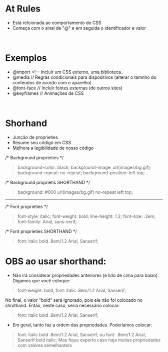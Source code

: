 # At Rules 
* Está relcionada ao comportamento do CSS 
* Começa com o sinal de "@" e em seguida o identificador e valor

</br>

# Exemplos
- @import    <!-- Incluir um CSS externo, uma biblioteca..  
- @media     // Regras condicionais para dispositivos (alterar o tamnho do conteúdos de acordo com o aparelho)
- @font-face // Incluir fontes externas (de outros sites)
- @keyframes // Animações de CSS 

</br>

# Shorhand 
* Junção de proprieties
* Resume seu código em CSS 
* Melhora a legibilidade de nosso código 

/* Background proprieties */ 
>background-color: black; 
>background-image: url(images/bg.gif); 
>background-repeat: no-repeat;
>background-position: left top; 

/* Background proprietis SHORTHAND */ 
>background: #000 url(images/bg.gif) no-repeat left top; 

_____________________________________________________________________________________________________
/* Font proprieties */ 
>font-style: italic; 
>font-weight: bold; 
>line-height: 1.2;
>font-size: .2em;
>font-family: Arial, sans-serif;

/* Font proprieties SHORTHAND */ 
>font: italic bold .8em/1.2 Arial, Sanserif;



# OBS ao usar shorthand: 
* Não irá considerar propriedades anteriores (é lido de cima para baixo). Digamos que você coloque: 
>font-weight: bold; 
>font: italic .8em/1.2 Arial, Sanserif;

No final, o valor "bold" será ignorado, pois ele não foi colocado no shrothand.
Então, neste caso, seria necessário colocar:
>font: italic bold .8em/1.2 Arial, Sanserif;


* Em geral, tanto faz a ordem das propriedades. Poderíamos colocar: 
>font: italic bold .8em/1.2 Arial, Sanserif;
                  ou 
>font: .8em/1.2 Arial, Sanserif bold italic;
Mas fique esperto caso haja muitas propriedades com valores semelhanters 